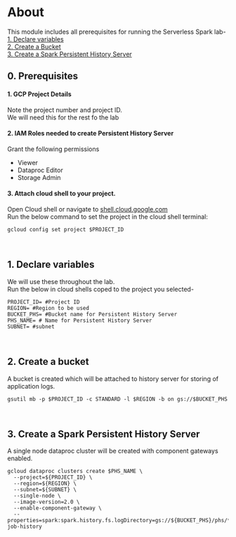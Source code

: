 # About

This module includes all prerequisites for running the Serverless Spark lab-<br>
[1. Declare variables](02-persistent-history-server.md#1-declare-variables)<br>
[2. Create a Bucket](02-persistent-history-server.md#2-create-a-bucket)<br>
[3. Create a Spark Persistent History Server](02-persistent-history-server.md#3-create-a-spark-persistent-history-server)<br>


## 0. Prerequisites

#### 1. GCP Project Details
Note the project number and project ID. <br>
We will need this for the rest fo the lab

#### 2. IAM Roles needed to create Persistent History Server
Grant the following permissions
- Viewer
- Dataproc Editor
- Storage Admin


#### 3. Attach cloud shell to your project.
Open Cloud shell or navigate to [shell.cloud.google.com](https://shell.cloud.google.com) <br>
Run the below command to set the project in the cloud shell terminal:
```
gcloud config set project $PROJECT_ID

```

<br>

## 1. Declare variables

We will use these throughout the lab. <br>
Run the below in cloud shells coped to the project you selected-

```
PROJECT_ID= #Project ID
REGION= #Region to be used
BUCKET_PHS= #Bucket name for Persistent History Server
PHS_NAME= # Name for Persistent History Server
SUBNET= #subnet
```

<br>

## 2. Create a bucket

A bucket is created which will be attached to history server for storing of application logs.

```
gsutil mb -p $PROJECT_ID -c STANDARD -l $REGION -b on gs://$BUCKET_PHS
```

<br>

## 3. Create a Spark Persistent History Server

A single node dataproc cluster will be created with component gateways enabled.

```
gcloud dataproc clusters create $PHS_NAME \
  --project=${PROJECT_ID} \
  --region=${REGION} \
  --subnet=${SUBNET} \
  --single-node \
  --image-version=2.0 \
  --enable-component-gateway \
  --properties=spark:spark.history.fs.logDirectory=gs://${BUCKET_PHS}/phs/*/spark-job-history
```
